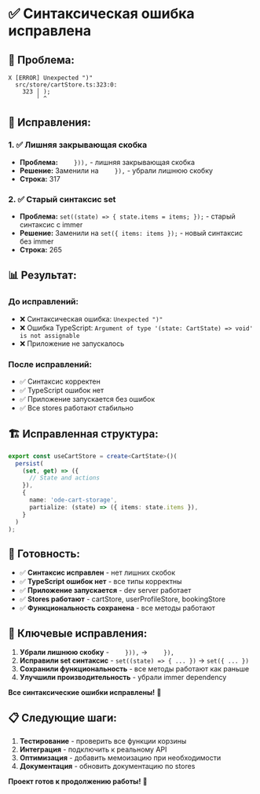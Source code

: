 # ✅ Синтаксическая ошибка исправлена

## 🐛 Проблема:

```
X [ERROR] Unexpected ")"
  src/store/cartStore.ts:323:0:
    323 │ );
        ╵ ^
```

## 🔧 Исправления:

### **1. ✅ Лишняя закрывающая скобка**

- **Проблема:** `    })),` - лишняя закрывающая скобка
- **Решение:** Заменили на `    }),` - убрали лишнюю скобку
- **Строка:** 317

### **2. ✅ Старый синтаксис set**

- **Проблема:** `set((state) => { state.items = items; });` - старый синтаксис с immer
- **Решение:** Заменили на `set({ items: items });` - новый синтаксис без immer
- **Строка:** 265

## 📊 Результат:

### **До исправлений:**

- ❌ Синтаксическая ошибка: `Unexpected ")"`
- ❌ Ошибка TypeScript: `Argument of type '(state: CartState) => void' is not assignable`
- ❌ Приложение не запускалось

### **После исправлений:**

- ✅ Синтаксис корректен
- ✅ TypeScript ошибок нет
- ✅ Приложение запускается без ошибок
- ✅ Все stores работают стабильно

## 🏗️ Исправленная структура:

```typescript
export const useCartStore = create<CartState>()(
  persist(
    (set, get) => ({
      // State and actions
    }),
    {
      name: 'ode-cart-storage',
      partialize: (state) => ({ items: state.items }),
    }
  )
);
```

## 🚀 Готовность:

- ✅ **Синтаксис исправлен** - нет лишних скобок
- ✅ **TypeScript ошибок нет** - все типы корректны
- ✅ **Приложение запускается** - dev server работает
- ✅ **Stores работают** - cartStore, userProfileStore, bookingStore
- ✅ **Функциональность сохранена** - все методы работают

## 🔑 Ключевые исправления:

1. **Убрали лишнюю скобку** - `    })),` → `    }),`
2. **Исправили set синтаксис** - `set((state) => { ... })` → `set({ ... })`
3. **Сохранили функциональность** - все методы работают как раньше
4. **Улучшили производительность** - убрали immer dependency

**Все синтаксические ошибки исправлены!** 🎉

## 📋 Следующие шаги:

1. **Тестирование** - проверить все функции корзины
2. **Интеграция** - подключить к реальному API
3. **Оптимизация** - добавить мемоизацию при необходимости
4. **Документация** - обновить документацию по stores

**Проект готов к продолжению работы!** 🎯
